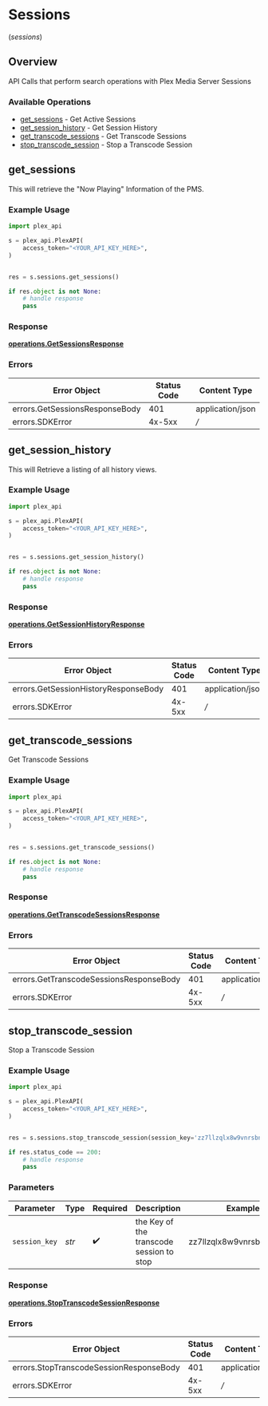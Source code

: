 # Sessions
(*sessions*)

## Overview

API Calls that perform search operations with Plex Media Server Sessions


### Available Operations

* [get_sessions](#get_sessions) - Get Active Sessions
* [get_session_history](#get_session_history) - Get Session History
* [get_transcode_sessions](#get_transcode_sessions) - Get Transcode Sessions
* [stop_transcode_session](#stop_transcode_session) - Stop a Transcode Session

## get_sessions

This will retrieve the "Now Playing" Information of the PMS.

### Example Usage

```python
import plex_api

s = plex_api.PlexAPI(
    access_token="<YOUR_API_KEY_HERE>",
)


res = s.sessions.get_sessions()

if res.object is not None:
    # handle response
    pass
```


### Response

**[operations.GetSessionsResponse](../../models/operations/getsessionsresponse.md)**
### Errors

| Error Object                   | Status Code                    | Content Type                   |
| ------------------------------ | ------------------------------ | ------------------------------ |
| errors.GetSessionsResponseBody | 401                            | application/json               |
| errors.SDKError                | 4x-5xx                         | */*                            |

## get_session_history

This will Retrieve a listing of all history views.

### Example Usage

```python
import plex_api

s = plex_api.PlexAPI(
    access_token="<YOUR_API_KEY_HERE>",
)


res = s.sessions.get_session_history()

if res.object is not None:
    # handle response
    pass
```


### Response

**[operations.GetSessionHistoryResponse](../../models/operations/getsessionhistoryresponse.md)**
### Errors

| Error Object                         | Status Code                          | Content Type                         |
| ------------------------------------ | ------------------------------------ | ------------------------------------ |
| errors.GetSessionHistoryResponseBody | 401                                  | application/json                     |
| errors.SDKError                      | 4x-5xx                               | */*                                  |

## get_transcode_sessions

Get Transcode Sessions

### Example Usage

```python
import plex_api

s = plex_api.PlexAPI(
    access_token="<YOUR_API_KEY_HERE>",
)


res = s.sessions.get_transcode_sessions()

if res.object is not None:
    # handle response
    pass
```


### Response

**[operations.GetTranscodeSessionsResponse](../../models/operations/gettranscodesessionsresponse.md)**
### Errors

| Error Object                            | Status Code                             | Content Type                            |
| --------------------------------------- | --------------------------------------- | --------------------------------------- |
| errors.GetTranscodeSessionsResponseBody | 401                                     | application/json                        |
| errors.SDKError                         | 4x-5xx                                  | */*                                     |

## stop_transcode_session

Stop a Transcode Session

### Example Usage

```python
import plex_api

s = plex_api.PlexAPI(
    access_token="<YOUR_API_KEY_HERE>",
)


res = s.sessions.stop_transcode_session(session_key='zz7llzqlx8w9vnrsbnwhbmep')

if res.status_code == 200:
    # handle response
    pass
```

### Parameters

| Parameter                                | Type                                     | Required                                 | Description                              | Example                                  |
| ---------------------------------------- | ---------------------------------------- | ---------------------------------------- | ---------------------------------------- | ---------------------------------------- |
| `session_key`                            | *str*                                    | :heavy_check_mark:                       | the Key of the transcode session to stop | zz7llzqlx8w9vnrsbnwhbmep                 |


### Response

**[operations.StopTranscodeSessionResponse](../../models/operations/stoptranscodesessionresponse.md)**
### Errors

| Error Object                            | Status Code                             | Content Type                            |
| --------------------------------------- | --------------------------------------- | --------------------------------------- |
| errors.StopTranscodeSessionResponseBody | 401                                     | application/json                        |
| errors.SDKError                         | 4x-5xx                                  | */*                                     |

